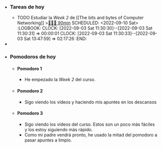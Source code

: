 - ### Tareas de hoy
	- TODO Estudiar la *Week 2* de [[The bits and bytes of Computer Networking]] >[🍅🍅🍅 90min](#agenda-pomo://?t=f-1662197461668-1800%2Cf-1662199879107-1800%2Cf-1662202298254-1800)
	  SCHEDULED: <2022-09-10 Sat>
	  :LOGBOOK:
	  CLOCK: [2022-09-03 Sat 11:30:30]--[2022-09-03 Sat 11:30:31] =>  00:00:01
	  CLOCK: [2022-09-03 Sat 11:30:33]--[2022-09-03 Sat 13:47:59] =>  02:17:26
	  :END:
-
- ### Pomodoros de hoy
	- #### Pomodoro 1
		- He empezado la *Week 2* del curso.
	- #### Pomodoro 2
		- Sigo viendo los vídeos y haciendo mis apuntes en los descansos
	- #### Pomodoro 3
		- Sigo viendo los vídeos del curso. Estos son un poco más fáciles y los estoy siguiendo más rápido.
		- Como mi padre vendrá pronto, he usado la mitad del pomodoro a pasar apuntes a limpio.